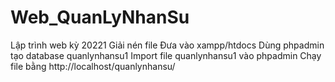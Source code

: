 # Web_QuanLyNhanSu
Lập trình web kỳ 20221
Giải nén file
Đưa vào xampp/htdocs
Dùng phpadmin tạo database quanlynhansu1
Import file quanlynhansu1 vào phpadmin
Chạy file bằng http://localhost/quanlynhansu/
